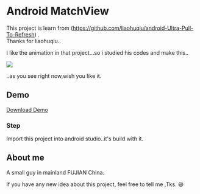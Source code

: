 # Android MatchView

This project is learn from (https://github.com/liaohuqiu/android-Ultra-Pull-To-Refresh) .<br>
Thanks for liaohuqiu..<br>

I like the animation in that project...so i studied his codes and make this..<br>

![](http://ww1.sinaimg.cn/mw690/a695acdegw1emytnk4s45g20eg0mk490.gif)

..as you see right now,wish you like it.

## Demo

[Download Demo](https://github.com/Rogero0o/MatchView/blob/master/demo/MatchView_Demo_V1.0.apk)

### Step

Import this project into android studio..it's build with it.

## About me

A small guy  in mainland FUJIAN China.

If you have any new idea about this project, feel free to tell me ,Tks. :smiley:
